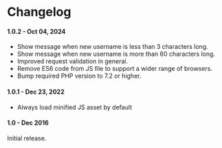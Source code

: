Changelog
==========

#### 1.0.2 - Oct 04, 2024

- Show message when new username is less than 3 characters long.
- Show message when new username is more than 60 characters long.
- Improved request validation in general.
- Remove ES6 code from JS file to support a wider range of browsers.
- Bump required PHP version to 7.2 or higher.


#### 1.0.1 - Dec 23, 2022

- Always load minified JS asset by default


#### 1.0 - Dec 2016

Initial release.
